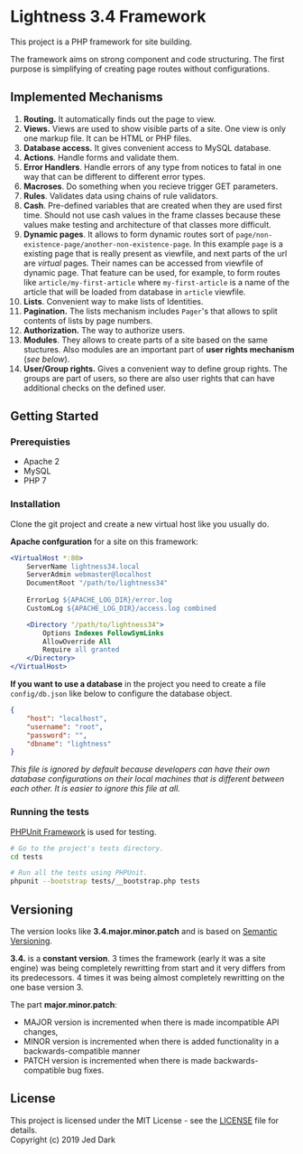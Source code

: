 # Lightness 3.4 Framework

This project is a PHP framework for site building.

The framework aims on strong component and code structuring. The first purpose is simplifying of creating page routes without configurations.

## Implemented Mechanisms

1. **Routing.** It automatically finds out the page to view.
2. **Views.** Views are used to show visible parts of a site. One view is only one markup file. It can be HTML or PHP files.
3. **Database access.** It gives convenient access to MySQL database.
4. **Actions**. Handle forms and validate them.
5. **Error Handlers**. Handle errors of any type from notices to fatal in one way that can be different to different error types.
6. **Macroses**. Do something when you recieve trigger GET parameters.
7. **Rules**. Validates data using chains of rule validators.
8. **Cash**. Pre-defined variables that are created when they are used first time. Should not use cash values in the frame classes because these values make testing and architecture of that classes more difficult.
9. **Dynamic pages**. It allows to form dynamic routes sort of `page/non-existence-page/another-non-existence-page`. In this example `page` is a existing page that is really present as viewfile, and next parts of the url are *virtual* pages. Their names can be accessed from viewfile of dynamic page. That feature can be used, for example, to form routes like `article/my-first-article` where `my-first-article` is a name of the article that will be loaded from database in `article` viewfile.
10. **Lists**. Convenient way to make lists of Identities.
11. **Pagination.** The lists mechanism includes `Pager`'s that allows to split contents of lists by page numbers.
12. **Authorization.** The way to authorize users.
13. **Modules**. They allows to create parts of a site based on the same stuctures. Also modules are an important part of **user rights mechanism** (*see below*).
14. **User/Group rights.** Gives a convenient way to define group rights. The groups are part of users, so there are also user rights that can have additional checks on the defined user. 

## Getting Started

### Prerequisties

* Apache 2
* MySQL
* PHP 7

### Installation

Clone the git project and create a new virtual host like you usually do. 

**Apache confguration** for a site on this framework:

```apache
<VirtualHost *:80>
    ServerName lightness34.local
    ServerAdmin webmaster@localhost
    DocumentRoot "/path/to/lightness34"
    
    ErrorLog ${APACHE_LOG_DIR}/error.log
    CustomLog ${APACHE_LOG_DIR}/access.log combined

    <Directory "/path/to/lightness34">
        Options Indexes FollowSymLinks
        AllowOverride All
        Require all granted
    </Directory>
</VirtualHost>
```

**If you want to use a database** in the project you need to create a file `config/db.json` like below to configure the database object.

```json
{
    "host": "localhost",
    "username": "root",
    "password": "",
    "dbname": "lightness"
}
```

*This file is ignored by default because developers can have their own database configurations on their local machines that is different between each other. It is easier to ignore this file at all.*

### Running the tests

[PHPUnit Framework](https://phpunit.de) is used for testing.

```bash
# Go to the project's tests directory.
cd tests

# Run all the tests using PHPUnit.
phpunit --bootstrap tests/__bootstrap.php tests
```

## Versioning

The version looks like **3.4.major.minor.patch** and is based on [Semantic Versioning](https://semver.org).

**3.4.** is a **constant version**. 3 times the framework (early it was a site engine) was being completely rewritting from start and it very differs from its predecessors. 4 times it was being almost completely rewritting on the one base version 3.

The part **major.minor.patch**:

* MAJOR version is incremented when there is made incompatible API changes,
* MINOR version is incremented when there is added functionality in a backwards-compatible manner
* PATCH version is incremented when there is made backwards-compatible bug fixes.

## License

This project is licensed under the MIT License - see the [LICENSE](LICENSE) file for details.  
Copyright (c) 2019 Jed Dark
